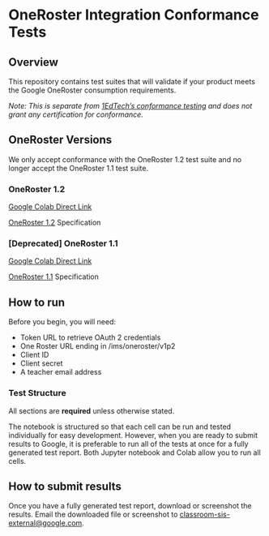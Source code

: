 # OneRoster Integration Conformance Tests

## Overview
This repository contains test suites that will validate if your product meets the Google OneRoster consumption requirements.

*Note: This is separate from [1EdTech’s conformance testing](https://www.1edtech.org/standards/oneroster/conformance-testing) and does not grant any certification for conformance.*

## OneRoster Versions
We only accept conformance with the OneRoster 1.2 test suite and no longer accept the OneRoster 1.1 test suite.

### OneRoster 1.2
[Google Colab Direct Link](https://colab.research.google.com/github/googleworkspace/oneroster-integration-conformance-tests/blob/main/oneroster_1_2_test_suite.ipynb)

[OneRoster 1.2](https://www.imsglobal.org/spec/oneroster/v1p2) Specification

### [Deprecated] OneRoster 1.1
[Google Colab Direct Link](https://colab.research.google.com/github/googleworkspace/oneroster-integration-conformance-tests/blob/main/oneroster_1_1_test_suite.ipynb)

[OneRoster 1.1](https://www.imsglobal.org/node/151081) Specification

## How to run

Before you begin, you will need:

* Token URL to retrieve OAuth 2 credentials
* One Roster URL ending in /ims/oneroster/v1p2
* Client ID
* Client secret
* A teacher email address

### Test Structure

All sections are **required** unless otherwise stated.

The notebook is structured so that each cell can be run and tested individually for easy development. However, when you are ready to submit results to Google, it is preferable to run all of the tests at once for a fully generated test report. Both Jupyter notebook and Colab allow you to run all cells.

## How to submit results
Once you have a fully generated test report, download or screenshot the results. Email the downloaded file or screenshot to [classroom-sis-external@google.com](mailto:classroom-sis-external@google.com). 
